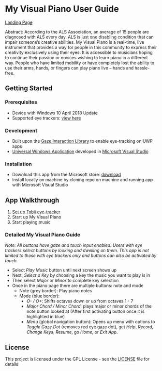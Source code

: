 # My Visual Piano User Guide

[Landing Page](https://visualpiano.tk/) 

Abstract: According to the ALS Association, an average of 15 people are diagnosed with ALS every day.  ALS is just one disabling condition that can impair someone’s creative abilities. My Visual Piano is a real-time, live instrument that provides a way for people in this community to express their creativity exclusively using their eyes. It is accessible to musicians hoping to continue their passion or novices wishing to learn piano in a different way. People who have limited mobility or have completely lost the ability to use their arms, hands, or fingers can play piano live – hands and hassle-free.

## Getting Started

### Prerequisites

- Device with Windows 10 April 2018 Update
- Supported eye trackers: [view here](https://support.microsoft.com/en-us/help/4043921/windows-10-get-started-eye-control#supported-devices)

### Development

- Built upon the [Gaze Interaction Library](https://docs.microsoft.com/en-us/windows/communitytoolkit/gaze/gazeinteractionlibrary) to enable eye-tracking on UWP apps
- [Universal Windows Application](https://docs.microsoft.com/en-us/windows/uwp/) developed in [Microsoft Visual Studio](https://visualstudio.microsoft.com/)

### Installation

- Download this app from the Microsoft store: [download](https://www.microsoft.com/en-us/p/my-visual-piano/9pmxgtblghnn)
- Install locally on machine by cloning repo on machine and running app with Microsoft Visual Studio

## App Walkthrough

1. [Set up Tobii eye-tracker](https://help.tobii.com/hc/en-us/articles/115003827934-Get-started)
2. Start up My Visual Piano
3. Start playing music

### Detailed My Visual Piano Guide

*Note: All buttons have gaze and touch input enabled. Users with eye trackers select buttons by looking and dwelling on them. This app is not limited to those with eye trackers only and buttons can also be activated by touch.*

- Select *Play Music* button until next screen shows up
- Next, *Select a Key* by choosing a key the music you want to play is in
- Then select *Major* or *Minor* to complete key selection
- Once in the piano page there are multiple buttons: note and mode
  - Note (grey border): Play piano notes
  - Mode (blue border): 
    - *O- / O+*: Shifts octaves down or up from octaves 1 - 7
    - *Major Chord / Minor Chord*: plays major or minor chords of the note button looked at (After first activating button once it is highlighted in blue) 
    - *Menu* (global navigation button): Opens up menu with options to *Toggle Gaze Dot* (removes red eye gaze dot), get *Help*, *Record*, *Change Keys*, *Resume*, go *Home*, or *Exit App*.

## License

This project is licensed under the GPL License - see the [LICENSE](LICENSE) file for details
